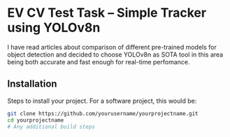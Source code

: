 # EV CV Test Task – Simple Tracker using YOLOv8n

I have read articles about comparison of different pre-trained models for object detection and decided to choose YOLOv8n as SOTA tool in this area being both accurate and fast enough for real-time perfomance.

## Installation

Steps to install your project. For a software project, this would be:

```bash
git clone https://github.com/yourusername/yourprojectname.git
cd yourprojectname
# Any additional build steps

